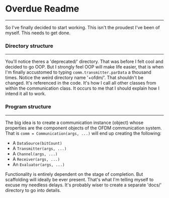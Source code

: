 # Overdue Readme
---
So I've finally decided to start working. This isn't the proudest I've been of myself. This needs to get done.

### Directory structure
---
You'll notice theres a 'deprecated/' directory. That was before I felt cool and decided to go OOP. But I strongly feel OOP will make life easier, that is when I'm finally accustomed to typing `comm.transmitter.parData` a thousand times. Notice the weird directory name '+ofdm/'. That shouldn't be changed. It's referenced in the code. It's how I call all other classes from within the communication class. It occurs to me that I should explain how I intend it all to work.

### Program structure
---
The big idea is to create a communication instance (object) whose properties are the component objects of the OFDM communication system. That is `comm = Communication(args, ...)` will end up creating the following:
- A `DataSource(bitCount)`
- A `Transmitter(args, ...)`
- A `Channel(args, ...)`
- A `Receiver(args, ...)`
- An `Evaluator(args, ...)`

Functionality is entirely dependent on the stage of completion. But scaffolding will ideally be ever present. That's what I'm telling myself to excuse my needless delays. It's probably wiser to create a separate 'docs/' directory to go into details.


